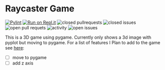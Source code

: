 # Raycaster Game
[![Pylint](https://github.com/Taonga07/Raycaster/actions/workflows/pylint.yml/badge.svg)](https://github.com/Taonga07/Raycaster/actions/workflows/pylint.yml)
[![Run on Repl.it](https://repl.it/badge/github/Taonga07/Raycaster)](https://repl.it/github/Taonga07/Raycaster)
![closed pullrequests](https://img.shields.io/github/issues-pr-closed-raw/taonga07/Raycaster)
![closed issues](https://img.shields.io/github/issues-closed-raw/Taonga07/Raycaster)
![open pull requets](https://img.shields.io/github/issues-pr/taonga07/Raycaster)
![activity](https://img.shields.io/github/commit-activity/y/taonga07/Raycaster)
![open issues](https://img.shields.io/github/issues-raw/Taonga07/Raycaster)

 This is a 3D game using pygame. Currently only shows a 3d image with pyplot but moving to pygame.
 For a list of features I Plan to add to the game see [here](https://github.com/Taonga07/Raycaster/projects/1):
 - [ ] move to pygame
 - [ ] add z axis
